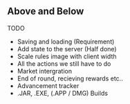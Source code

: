 ## Above and Below  

TODO
 - Saving and loading (Requirement)
 - Add state to the server (Half done)
 - Scale rules image with client width 
 - All the actions we still have to do
 - Market intergration
 - End of round, recieving rewards etc..
 - Advancement tracker
 - .JAR, .EXE, (.APP / DMG) Builds 

